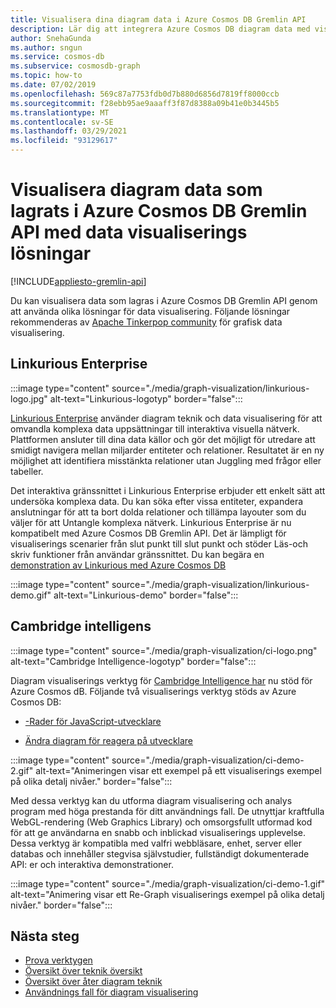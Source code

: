 ```yaml
---
title: Visualisera dina diagram data i Azure Cosmos DB Gremlin API
description: Lär dig att integrera Azure Cosmos DB diagram data med visualiserings lösningar (Linkurious Enterprise, Cambridge Intelligence).
author: SnehaGunda
ms.author: sngun
ms.service: cosmos-db
ms.subservice: cosmosdb-graph
ms.topic: how-to
ms.date: 07/02/2019
ms.openlocfilehash: 569c87a7753fdb0d7b880d6856d7819ff8000ccb
ms.sourcegitcommit: f28ebb95ae9aaaff3f87d8388a09b41e0b3445b5
ms.translationtype: MT
ms.contentlocale: sv-SE
ms.lasthandoff: 03/29/2021
ms.locfileid: "93129617"
---
```

# <a name="visualize-graph-data-stored-in-azure-cosmos-db-gremlin-api-with-data-visualization-solutions"></a>Visualisera diagram data som lagrats i Azure Cosmos DB Gremlin API med data visualiserings lösningar
[!INCLUDE[appliesto-gremlin-api](includes/appliesto-gremlin-api.md)]

Du kan visualisera data som lagras i Azure Cosmos DB Gremlin API genom att använda olika lösningar för data visualisering. Följande lösningar rekommenderas av [Apache Tinkerpop community](https://tinkerpop.apache.org/#poweredby) för grafisk data visualisering.

## <a name="linkurious-enterprise"></a>Linkurious Enterprise

:::image type="content" source="./media/graph-visualization/linkurious-logo.jpg" alt-text="Linkurious-logotyp" border="false":::

[Linkurious Enterprise](https://linkurio.us/product/) använder diagram teknik och data visualisering för att omvandla komplexa data uppsättningar till interaktiva visuella nätverk. Plattformen ansluter till dina data källor och gör det möjligt för utredare att smidigt navigera mellan miljarder entiteter och relationer. Resultatet är en ny möjlighet att identifiera misstänkta relationer utan Juggling med frågor eller tabeller.

Det interaktiva gränssnittet i Linkurious Enterprise erbjuder ett enkelt sätt att undersöka komplexa data. Du kan söka efter vissa entiteter, expandera anslutningar för att ta bort dolda relationer och tillämpa layouter som du väljer för att Untangle komplexa nätverk. Linkurious Enterprise är nu kompatibelt med Azure Cosmos DB Gremlin API. Det är lämpligt för visualiserings scenarier från slut punkt till slut punkt och stöder Läs-och skriv funktioner från användar gränssnittet. Du kan begära en [demonstration av Linkurious med Azure Cosmos DB](https://linkurio.us/contact/)

:::image type="content" source="./media/graph-visualization/linkurious-demo.gif" alt-text="Linkurious-demo" border="false":::

## <a name="cambridge-intelligence"></a>Cambridge intelligens

:::image type="content" source="./media/graph-visualization/ci-logo.png" alt-text="Cambridge Intelligence-logotyp" border="false":::

Diagram visualiserings verktyg för [Cambridge Intelligence har](https://cambridge-intelligence.com/products/) nu stöd för Azure Cosmos dB. Följande två visualiserings verktyg stöds av Azure Cosmos DB:

- [-Rader för JavaScript-utvecklare](https://cambridge-intelligence.com/keylines/)

- [Ändra diagram för reagera på utvecklare](https://cambridge-intelligence.com/regraph/)

:::image type="content" source="./media/graph-visualization/ci-demo-2.gif" alt-text="Animeringen visar ett exempel på ett visualiserings exempel på olika detalj nivåer." border="false":::

Med dessa verktyg kan du utforma diagram visualisering och analys program med höga prestanda för ditt användnings fall. De utnyttjar kraftfulla WebGL-rendering (Web Graphics Library) och omsorgsfullt utformad kod för att ge användarna en snabb och inblickad visualiserings upplevelse. Dessa verktyg är kompatibla med valfri webbläsare, enhet, server eller databas och innehåller stegvisa självstudier, fullständigt dokumenterade API: er och interaktiva demonstrationer.

:::image type="content" source="./media/graph-visualization/ci-demo-1.gif" alt-text="Animering visar ett Re-Graph visualiserings exempel på olika detalj nivåer." border="false":::


## <a name="next-steps"></a>Nästa steg

- [Prova verktygen](https://cambridge-intelligence.com/try/)
- [Översikt över teknik översikt](https://cambridge-intelligence.com/keylines/technology/)
- [Översikt över åter diagram teknik](https://cambridge-intelligence.com/regraph/technology/)
- [Användnings fall för diagram visualisering](https://cambridge-intelligence.com/use-cases/)
